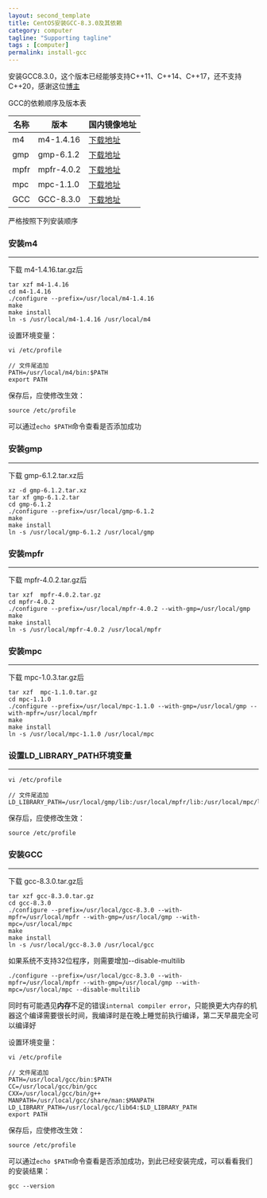 ```yaml
---
layout: second_template
title: CentOS安装GCC-8.3.0及其依赖
category: computer
tagline: "Supporting tagline"
tags : [computer]
permalink: install-gcc
---
```


安装GCC8.3.0，这个版本已经能够支持C++11、C++14、C++17，还不支持C++20，感谢这位[博主](https://blog.csdn.net/Aquester/article/details/89735466)

GCC的依赖顺序及版本表

|名称|版本|国内镜像地址|
|--	|--	|--	|
|m4|m4-1.4.16|[下载地址](https://mirrors.tuna.tsinghua.edu.cn/gnu/m4/)|
|gmp|gmp-6.1.2|[下载地址](https://mirrors.tuna.tsinghua.edu.cn/gnu/gmp/)|
|mpfr|mpfr-4.0.2|[下载地址](https://mirrors.tuna.tsinghua.edu.cn/gnu/mpfr/)|
|mpc|mpc-1.1.0|[下载地址](https://mirrors.tuna.tsinghua.edu.cn/gnu/mpc/)|
|GCC|GCC-8.3.0|[下载地址](https://mirrors.tuna.tsinghua.edu.cn/gnu/gcc/gcc-8.3.0/)|

严格按照下列安装顺序

### 安装m4
--------------------------------------------------

下载 m4-1.4.16.tar.gz后

	tar xzf m4-1.4.16
	cd m4-1.4.16
	./configure --prefix=/usr/local/m4-1.4.16
	make
	make install
	ln -s /usr/local/m4-1.4.16 /usr/local/m4
	
设置环境变量：
	
	vi /etc/profile
	
	// 文件尾追加
	PATH=/usr/local/m4/bin:$PATH
	export PATH
	
保存后，应使修改生效：

	source /etc/profile
	
可以通过`echo $PATH`命令查看是否添加成功
	
### 安装gmp
--------------------------------------------------

下载 gmp-6.1.2.tar.xz后

	xz -d gmp-6.1.2.tar.xz
	tar xf gmp-6.1.2.tar
	cd gmp-6.1.2
	./configure --prefix=/usr/local/gmp-6.1.2
	make
	make install
	ln -s /usr/local/gmp-6.1.2 /usr/local/gmp
	
### 安装mpfr
--------------------------------------------------

下载 mpfr-4.0.2.tar.gz后

	tar xzf  mpfr-4.0.2.tar.gz
	cd mpfr-4.0.2
	./configure --prefix=/usr/local/mpfr-4.0.2 --with-gmp=/usr/local/gmp
	make
	make install
	ln -s /usr/local/mpfr-4.0.2 /usr/local/mpfr
	
### 安装mpc
--------------------------------------------------

下载 mpc-1.0.3.tar.gz后

	tar xzf  mpc-1.1.0.tar.gz
	cd mpc-1.1.0
	./configure --prefix=/usr/local/mpc-1.1.0 --with-gmp=/usr/local/gmp --with-mpfr=/usr/local/mpfr
	make
	make install
	ln -s /usr/local/mpc-1.1.0 /usr/local/mpc
	
### 设置LD_LIBRARY_PATH环境变量
--------------------------------------------------

	vi /etc/profile
	
	// 文件尾追加
	LD_LIBRARY_PATH=/usr/local/gmp/lib:/usr/local/mpfr/lib:/usr/local/mpc/lib:$LD_LIBRARY_PATH
	
保存后，应使修改生效：

	source /etc/profile
	
### 安装GCC
--------------------------------------------------

下载 gcc-8.3.0.tar.gz后

	tar xzf gcc-8.3.0.tar.gz
	cd gcc-8.3.0
	./configure --prefix=/usr/local/gcc-8.3.0 --with-mpfr=/usr/local/mpfr --with-gmp=/usr/local/gmp --with-mpc=/usr/local/mpc
	make
	make install
	ln -s /usr/local/gcc-8.3.0 /usr/local/gcc
	
如果系统不支持32位程序，则需要增加--disable-multilib

	./configure --prefix=/usr/local/gcc-8.3.0 --with-mpfr=/usr/local/mpfr --with-gmp=/usr/local/gmp --with-mpc=/usr/local/mpc --disable-multilib
	
同时有可能遇见**内存**不足的错误`internal compiler error`，只能换更大内存的机器这个编译需要很长时间，我编译时是在晚上睡觉前执行编译，第二天早晨完全可以编译好

设置环境变量：

	vi /etc/profile
		
	// 文件尾追加
	PATH=/usr/local/gcc/bin:$PATH
	CC=/usr/local/gcc/bin/gcc
	CXX=/usr/local/gcc/bin/g++
	MANPATH=/usr/local/gcc/share/man:$MANPATH
	LD_LIBRARY_PATH=/usr/local/gcc/lib64:$LD_LIBRARY_PATH
	export PATH
		
保存后，应使修改生效：
	
	source /etc/profile
		
可以通过`echo $PATH`命令查看是否添加成功，到此已经安装完成，可以看看我们的安装结果：
	
	gcc --version
	

